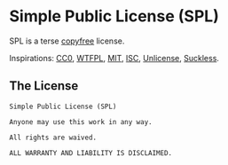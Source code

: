 # Simple Public License (SPL)

SPL is a terse [copyfree](http://copyfree.org/) license.

Inspirations:
[CC0](https://creativecommons.org/publicdomain/zero/1.0/legalcode.txt),
[WTFPL](http://www.wtfpl.net/txt/copying/),
[MIT](https://opensource.org/licenses/MIT),
[ISC](https://opensource.org/licenses/ISC),
[Unlicense](https://unlicense.org/),
[Suckless](https://suckless.org/).


## The License

```
Simple Public License (SPL)

Anyone may use this work in any way.

All rights are waived.

ALL WARRANTY AND LIABILITY IS DISCLAIMED.
```
